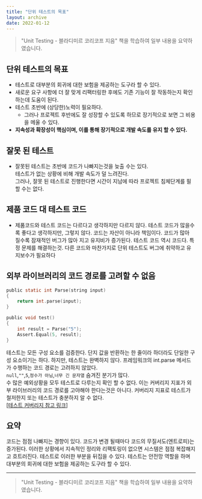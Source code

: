 ```yaml
---
title: "단위 테스트의 목표"  
layout: archive  
date: 2022-01-12
---
```

> "Unit Testing - 블라디미르 코리코프 지음" 책을 학습하여 일부 내용을 요약하였습니다.

## 단위 테스트의 목표

- 테스트로 대부분의 회귀에 대한 보험을 제공하는 도구라 할 수 있다.
- 새로운 요구 사항에 더 잘 맞게 리팩터링한 후에도 기존 기능이 잘 작동하는지 확인하는데 도움이 된다.
- 테스트 초반에 (상당한)노력이 필요하다.
  - 그러나 프로젝트 후반에도 잘 성장할 수 있도록 하므로 장기적으로 보면 그 비용을 메울 수 있다.
- **지속성과 확장성이 핵심이며, 이를 통해 장기적으로 개발 속도를 유지 할 수 있다.**

## 잘못 된 테스트

- 잘못된 테스트는 초반에 코드가 나빠지는것을 늦출 수는 있다.  
  테스트가 없는 상황에 비해 개발 속도가 덜 느려진다.  
  그러나, 잘못 된 테스트로 진행한다면 시간이 지남에 따라 프로젝트 침체단계를 필할 수는 없다.

## 제품 코드 대 테스트 코드

- 제품코드와 테스트 코드는 다르다고 생각하지만 다르지 않다. 테스트 코드가 많을수록 좋다고 생각하지만,
  그렇지 않다. 코드는 자산이 아니라 책임이다. 코드가 많아 질수록 잠재적인 버그가 많아 지고 유지비가 증가된다.
  테스트 코드 역시 코드다. 특정 문제를 해결하는것. 다른 코드와 마찬가지로 단위 테스트도 버그에 취약하고 유지보수가 필요하다

## 외부 라이브러리의 코드 경로를 고려할 수 없음

```c
public static int Parse(string input) 
{
    return int.parse(input);
}

public void test() 
{
    int result = Parse("5");
    Assert.Equal(5, result);
}
```

테스트는 모든 구성 요소를 검증한다. 단지 값을 반환하는 한 줄이라 하더라도 단일한 구성 요소이기는 하다. 
하지만, 테스트는 완벽하지 않다. 프레임워크의 int.parse 메서드가 수행하는 코드 경로는 고려하지 않았다.  
`null`,`""`,`5`,`정수가 아님`,`너무 긴 문자열`  숨겨진 분기가 많다.  
수 많은 예외상황을 모두 테스트로 다루는지 확인 할 수 없다. 이는 커버리지 지표가 외부 라이브러리의 코드 경로를 고야해야 한다는것은 아니다.
커버리지 지표로 테스트가 철저한지 또는 테스트가 충분하지 알 수 없다.  
[[테스트 커버리지 참고 링크](https://err0rcode7.github.io/backend/2021/05/11/%ED%85%8C%EC%8A%A4%ED%8A%B8%EC%BB%A4%EB%B2%84%EB%A6%AC%EC%A7%80.html)]

## 요약

코드는 점점 나빠지는 경향이 있다. 코드가 변경 될때마다 코드의 무질서도(엔트로피)는 증가된다. 이러한 상황에서 지속적인 정리와 리팩토링이 없으면
 시스템은 점점 복잡해지고 흐트러진다. 테스트로 이러한 부분을 뒤집을 수 있다. 테스트는 안전망 역할을 하며 대부분의 회귀에 대한
 보험을 제공하는 도구라 할 수 있다.

---
> "Unit Testing - 블라디미르 코리코프 지음" 책을 학습하여 일부 내용을 요약하였습니다.